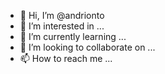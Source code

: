 - 👋 Hi, I’m @andrionto
- 👀 I’m interested in ...
- 🌱 I’m currently learning ...
- 💞️ I’m looking to collaborate on ...
- 📫 How to reach me ...

<!---
andrionto/andrionto is a ✨ special ✨ repository because its `README.md` (this file) appears on your GitHub profile.
You can click the Preview link to take a look at your changes.
--->
